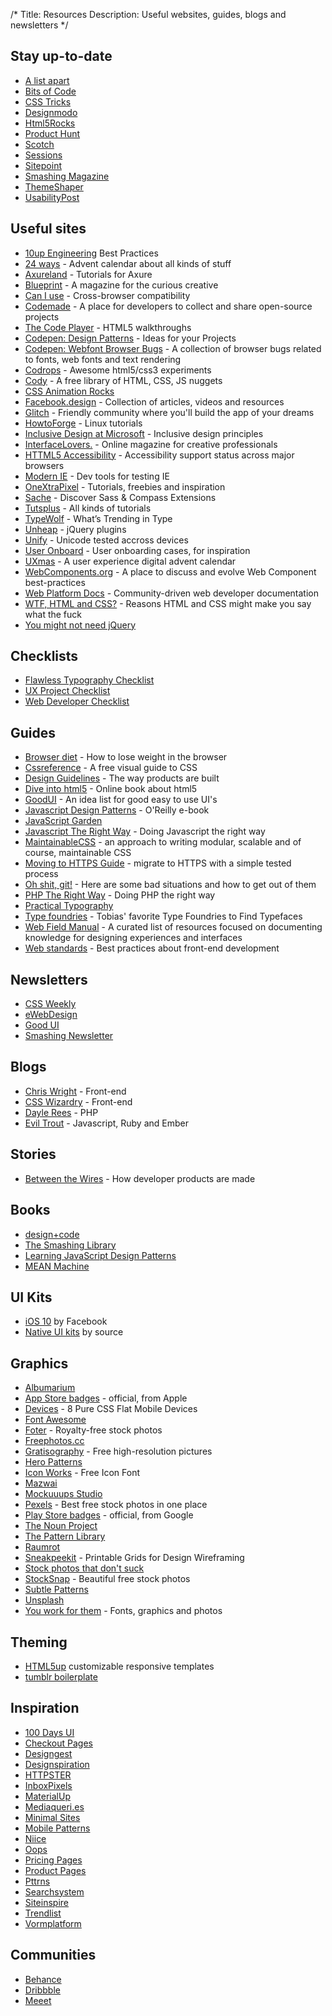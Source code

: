 /*
Title: Resources
Description: Useful websites, guides, blogs and newsletters
*/


## Stay up-to-date

* [A list apart](http://alistapart.com/)
* [Bits of Code](http://bitsofco.de/)
* [CSS Tricks](http://css-tricks.com/)
* [Designmodo](http://designmodo.com/)
* [Html5Rocks](http://html5rocks.com/)
* [Product Hunt](http://www.producthunt.com/)
* [Scotch](http://scotch.io/)
* [Sessions](https://pusher.com/sessions)
* [Sitepoint](http://www.sitepoint.com/)
* [Smashing Magazine](http://smashingmagazine.com/)
* [ThemeShaper](http://themeshaper.com/)
* [UsabilityPost](http://usabilitypost.com/)


## Useful sites

* [10up Engineering](https://10up.github.io/Engineering-Best-Practices/) Best Practices
* [24 ways](http://24ways.org/) - Advent calendar about all kinds of stuff
* [Axureland](http://axureland.com/) - Tutorials for Axure
* [Blueprint](https://teamweek.com/blueprint-the-expectations-game) - A magazine for the curious creative
* [Can I use](http://caniuse.com/) - Cross-browser compatibility
* [Codemade](https://www.codemade.io/) - A place for developers to collect and share open-source projects
* [The Code Player](http://thecodeplayer.com/) - HTML5 walkthroughs
* [Codepen: Design Patterns](http://codepen.io/patterns/) - Ideas for your Projects
* [Codepen: Webfont Browser Bugs](http://codepen.io/collection/ijEJq/) - A collection of browser bugs related to fonts, web fonts and text rendering
* [Codrops](http://tympanus.net/codrops/) - Awesome html5/css3 experiments
* [Cody](http://codyhouse.co/) - A free library of HTML, CSS, JS nuggets
* [CSS Animation Rocks](https://cssanimation.rocks/)
* [Facebook.design](http://facebook.design/) - Collection of articles, videos and resources
* [Glitch](https://glitch.com/) - Friendly community where you'll build the app of your dreams
* [HowtoForge](http://www.howtoforge.com/) - Linux tutorials
* [Inclusive Design at Microsoft](https://www.microsoft.com/en-us/design/inclusive) - Inclusive design principles
* [InterfaceLovers.](https://interfacelovers.com/) - Online magazine for creative professionals
* [HTTML5 Accessibility](http://html5accessibility.com/) - Accessibility support status across major browsers
* [Modern IE](http://www.modern.ie/) - Dev tools for testing IE
* [OneXtraPixel](http://www.onextrapixel.com/) - Tutorials, freebies and inspiration
* [Sache](http://www.sache.in/) - Discover Sass & Compass Extensions
* [Tutsplus](http://tutsplus.com/) - All kinds of tutorials
* [TypeWolf](https://www.typewolf.com/) - What’s Trending in Type
* [Unheap](http://unheap.com/) - jQuery plugins
* [Unify](http://unicode.johnholtripley.co.uk/) - Unicode tested accross devices
* [User Onboard](http://www.useronboard.com/) - User onboarding cases, for inspiration
* [UXmas](http://uxmas.com/) - A user experience digital advent calendar
* [WebComponents.org](http://webcomponents.org/) - A place to discuss and evolve Web Component best-practices
* [Web Platform Docs](https://docs.webplatform.org/) - Community-driven web developer documentation
* [WTF, HTML and CSS?](http://wtfhtmlcss.com/) - Reasons HTML and CSS might make you say what the fuck
* [You might not need jQuery](http://youmightnotneedjquery.com/)


## Checklists

* [Flawless Typography Checklist](https://www.typographychecklist.com/)
* [UX Project Checklist](https://uxchecklist.github.io/)
* [Web Developer Checklist](http://webdevchecklist.com/)


## Guides

* [Browser diet](http://browserdiet.com/) - How to lose weight in the browser
* [Cssreference](http://cssreference.io/) - A free visual guide to CSS 
* [Design Guidelines](http://designguidelines.co/) - The way products are built
* [Dive into html5](http://diveintohtml5.info/) - Online book about html5
* [GoodUI](http://goodui.org/) - An idea list for good easy to use UI's
* [Javascript Design Patterns](http://addyosmani.com/resources/essentialjsdesignpatterns/book/) - O'Reilly e-book
* [JavaScript Garden](http://bonsaiden.github.io/JavaScript-Garden/)
* [Javascript The Right Way](http://jstherightway.org/) - Doing Javascript the right way
* [MaintainableCSS](http://maintainablecss.com/) - an approach to writing modular, scalable and of course, maintainable CSS
* [Moving to HTTPS Guide](https://movingtohttps.com/) - migrate to HTTPS with a simple tested process
* [Oh shit, git!](http://ohshitgit.com/) - Here are some bad situations and how to get out of them
* [PHP The Right Way](http://www.phptherightway.com/) - Doing PHP the right way
* [Practical Typography](http://practicaltypography.com/)
* [Type foundries](http://www.vanschneider.com/best-type-foundries-to-find-typefaces/) - Tobias' favorite Type Foundries to Find Typefaces
* [Web Field Manual](https://webfieldmanual.com/) - A curated list of resources focused on documenting knowledge for designing experiences and interfaces
* [Web standards](http://www.yellowshoe.com.au/standards/) - Best practices about front-end development


## Newsletters

* [CSS Weekly](http://css-weekly.com/)
* [eWebDesign](http://ewebdesign.com/)
* [Good UI](http://www.goodui.org/)
* [Smashing Newsletter](http://www.smashingmagazine.com/the-smashing-newsletter/)


## Blogs

* [Chris Wright](http://chriswrightdesign.com/) - Front-end
* [CSS Wizardry](http://csswizardry.com/) - Front-end
* [Dayle Rees](http://daylerees.com/) - PHP
* [Evil Trout](http://eviltrout.com/) - Javascript, Ruby and Ember


## Stories

* [Between the Wires](https://betweenthewires.org/) - How developer products are made


## Books

* [design+code](http://designcode.io/)
* [The Smashing Library](http://www.smashingmagazine.com/ebooks/)
* [Learning JavaScript Design Patterns](http://addyosmani.com/resources/essentialjsdesignpatterns/book/)
* [MEAN Machine](https://leanpub.com/mean-machine)


## UI Kits

* [iOS 10](http://facebook.design/ios10) by Facebook
* [Native UI kits](https://madebysource.com/uikit/) by source


## Graphics

* [Albumarium](http://albumarium.com/)
* [App Store badges](https://developer.apple.com/app-store/marketing/guidelines/) - official, from Apple
* [Devices](http://marvelapp.github.io/devices.css/) - 8 Pure CSS Flat Mobile Devices
* [Font Awesome](http://fontawesome.io/)
* [Foter](http://foter.com/) - Royalty-free stock photos
* [Freephotos.cc](https://freephotos.cc/)
* [Gratisography](http://www.gratisography.com/) - Free high-resolution pictures
* [Hero Patterns](http://www.heropatterns.com/)
* [Icon Works](http://icon-works.com/) - Free Icon Font
* [Mazwai](http://mazwai.com/)
* [Mockuuups Studio](https://mockuuups.studio/)
* [Pexels](https://www.pexels.com/) - Best free stock photos in one place
* [Play Store badges](https://play.google.com/intl/en_us/badges/) - official, from Google
* [The Noun Project](http://thenounproject.com/)
* [The Pattern Library](http://thepatternlibrary.com/)
* [Raumrot](http://www.raumrot.com/)
* [Sneakpeekit](http://sneakpeekit.com/) - Printable Grids for Design Wireframing
* [Stock photos that don't suck](https://medium.com/p/62ae4bcbe01b)
* [StockSnap](https://stocksnap.io/) - Beautiful free stock photos
* [Subtle Patterns](http://subtlepatterns.com/)
* [Unsplash](https://unsplash.com/)
* [You work for them](https://www.youworkforthem.com/) - Fonts, graphics and photos


## Theming

* [HTML5up](http://html5up.net/) customizable responsive templates
* [tumblr boilerplate](http://www.tumblrboilerplate.com/)


## Inspiration

* [100 Days UI](http://www.100daysui.com/)
* [Checkout Pages](http://www.checkoutpages.xyz/)
* [Designgest](http://designgest.com/)
* [Designspiration](http://designspiration.net/)
* [HTTPSTER](http://httpster.net/)
* [InboxPixels](http://inboxpixels.com/)
* [MaterialUp](http://www.materialup.com/)
* [Mediaqueri.es](http://mediaqueri.es/)
* [Minimal Sites](http://www.minimalsites.com/)
* [Mobile Patterns](http://www.mobile-patterns.com/)
* [Niice](http://niice.co/)
* [Oops](http://oops.re/)
* [Pricing Pages](http://www.pricingpages.xyz/)
* [Product Pages](http://www.productpages.xyz/)
* [Pttrns](http://www.pttrns.com/)
* [Searchsystem](http://searchsystem.co/)
* [Siteinspire](http://siteinspire.com/)
* [Trendlist](http://www.trendlist.org/)
* [Vormplatform](http://www.vormplatform.nl/)


## Communities

* [Behance](https://www.behance.net/)
* [Dribbble](https://dribbble.com/)
* [Meeet](http://meeet.co/)
